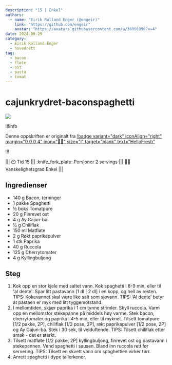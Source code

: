 ```yaml
---
description: "15 | Enkel"
authors:
  - name: "Eirik Rolland Enger (@engeir)"
    link: "https://github.com/engeir"
    avatar: "https://avatars.githubusercontent.com/u/38856990?v=4"
date: 2024-09-29
category:
  - Eirik Rolland Enger
  - hovedrett
tag:
  - bacon
  - fløte
  - ost
  - pasta
  - tomat
---
```


# cajunkrydret-baconspaghetti

![](/static/cajunkrydret-baconspaghetti/cajunkrydret-baconspaghetti.webp)

!!!info

Denne oppskriften er originalt fra
[!badge variant="dark" iconAlign="right" margin="0 0 0 4" icon=":cook:" size="l" target="blank" text="HelloFresh"](https://wWw.hellofresh.no/recipes/kremet-cajunkrydret-baconspaghetti-664df5520855abc4d7f95308)

!!!

<!-- dprint-ignore-start -->
||| :timer_clock: Tid
15
||| :knife_fork_plate: Porsjoner
2 servings
||| :cook: Vanskelighetsgrad
Enkel
|||
<!-- dprint-ignore-end -->

## Ingredienser

- 140 g Bacon, terninger
- 1 pakke Spaghetti
- ½ boks Tomatpure
- 20 g Finrevet ost
- 4 g Ay Cajun-ba
- ½ g Chiliflak
- 150 ml Matfløte
- 2 g Røkt paprikapulver
- 1 stk Paprika
- 40 g Ruccola
- 125 g Cherrytomater
- 4 g Kyllingbuljong

## Steg

1. Kok opp en stor kjele med saltet vann. Kok spaghetti i 8-9 min, eller til 'al dente'. Spar litt pastavann [1 dl | 2 dl] i en kopp, og hell av resten. TIPS: Kokevannet skal være like salt som sjøvann. TIPS: ‘Al dente’ betyr at pastaen er myk med litt tyggemotstand.
2. I mellomtiden, skjær paprika i 1 cm tynne strimler. Skyll ruccola. Varm opp en mellomstor stekepanne på middels høy varme. Stek bacon, cherrytomater og paprika i 4-5 min, eller til myknet. Tilsett tomatpure [1/2 pakke, 2P], chiliflak [1/2 pose, 2P], røkt paprikapulver [1/2 pose, 2P] og Ay Cajun-ba. Stek i 30 sek, til velduftende. TIPS: Tilsett chiliflak etter smak - det er sterkt.
3. Tilsett matfløte [1/2 pakke, 2P] kyllingbuljong, finrevet ost og pastavann i stekepannen. Vend spaghetti i sausen. Bland inn ruccola rett før servering. TIPS: Tilsett en skvett vann om spaghettien virker tørr.
4. Anrett spaghetti i dype tallerkener.

<script type="application/ld+json">
{
  "author": {
    "@type": "Person",
    "name": "HelloFresh",
    "url": "https://www.hellofresh.no/recipes/kremet-cajunkrydret-baconspaghetti-664df5520855abc4d7f95308"
  },
  "description": "Spaghetti er en sikker vinner hvis du har dårlig tid, men likevel vil lage en god middag. Med denne oppskriften har du en fyldig pastamiddag klar på kun et kvarter! Vi steker bacon med cherrytomater og paprika, og lager en kremet saus med matfløte, revet ost, røkt paprikapulver og cajunkrydder. Prikken over i-en er fersk ruccola, som skaper en fin kontrast til den fyldige spaghettien.",
  "image": "https://img.hellofresh.com/f_auto,fl_lossy,h_640,q_auto,w_1200/hellofresh_s3/image/HF_Y24_R20_BW18_SE_R24874-1_Main_low-32c5eadc.jpg",
  "keywords": [
    "Superrask",
    "Rask",
    "new"
  ],
  "site_name": "HelloFresh",
  "@context": "https://schema.org",
  "@type": "Recipe",
  "recipeCategory": "",
  "recipeCuisine": "Amerikanske",
  "publisher": {
    "@type": "Organization",
    "name": "hellofresh.no"
  },
  "recipeIngredient": [
    "140 g Bacon, terninger",
    "1 pakke Spaghetti",
    "½ boks Tomatpure",
    "20 g Finrevet ost",
    "4 g Ay Cajun-ba",
    "½ g Chiliflak",
    "150 ml Matfløte",
    "2 g Røkt paprikapulver",
    "1 stk Paprika",
    "40 g Ruccola",
    "125 g Cherrytomater",
    "4 g Kyllingbuljong"
  ],
  "recipeInstructions": [
    {
      "@type": "HowToStep",
      "text": "Kok opp en stor kjele med saltet vann. Kok spaghetti i 8-9 min, eller til 'al dente'. Spar litt pastavann [1 dl | 2 dl] i en kopp, og hell av resten. TIPS: Kokevannet skal være like salt som sjøvann. TIPS: ‘Al dente’ betyr at pastaen er myk med litt tyggemotstand."
    },
    {
      "@type": "HowToStep",
      "text": "I mellomtiden, skjær paprika i 1 cm tynne strimler. Skyll ruccola. Varm opp en mellomstor stekepanne på middels høy varme. Stek bacon, cherrytomater og paprika i 4-5 min, eller til myknet. Tilsett tomatpure [1/2 pakke, 2P], chiliflak [1/2 pose, 2P], røkt paprikapulver [1/2 pose, 2P] og Ay Cajun-ba. Stek i 30 sek, til velduftende. TIPS: Tilsett chiliflak etter smak - det er sterkt."
    },
    {
      "@type": "HowToStep",
      "text": "Tilsett matfløte [1/2 pakke, 2P] kyllingbuljong, finrevet ost og pastavann i stekepannen. Vend spaghetti i sausen. Bland inn ruccola rett før servering. TIPS: Tilsett en skvett vann om spaghettien virker tørr."
    },
    {
      "@type": "HowToStep",
      "text": "Anrett spaghetti i dype tallerkener."
    }
  ],
  "inLanguage": "nb-NO",
  "nutrition": {
    "@type": "NutritionInformation",
    "calories": "780 kcal",
    "fatContent": "35.7 g",
    "saturatedFatContent": "17.5 g",
    "carbohydrateContent": "80.1 g",
    "sugarContent": "15.8 g",
    "proteinContent": "30.9 g",
    "sodiumContent": "392.7 mg",
    "servingSize": "440"
  },
  "name": "Kremet cajunkrydret baconspaghetti med fersk ruccola og cherrytomater",
  "totalTime": 15,
  "recipeYield": "2 servings",
  "pattern": "kremet-cajunkrydret-baconspaghetti-med-fersk-ruccola-og-cherrytomater"
}
</script>
